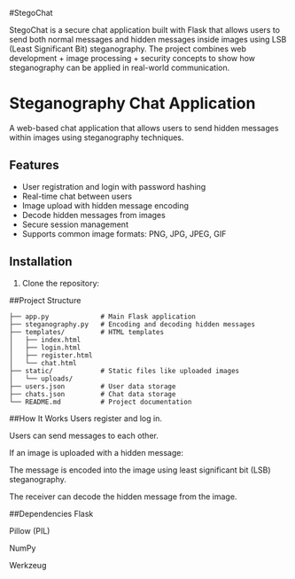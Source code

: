 #StegoChat 

 StegoChat is a secure chat application built with Flask that allows users to send both normal messages and hidden messages inside images using LSB (Least Significant Bit) steganography.
The project combines web development + image processing + security concepts to show how steganography can be applied in real-world communication.

# Steganography Chat Application

A web-based chat application that allows users to send hidden messages within images using steganography techniques.

## Features

- User registration and login with password hashing
- Real-time chat between users
- Image upload with hidden message encoding
- Decode hidden messages from images
- Secure session management
- Supports common image formats: PNG, JPG, JPEG, GIF

## Installation

1. Clone the repository:


  ##Project Structure

    
    ├── app.py             # Main Flask application
    ├── steganography.py   # Encoding and decoding hidden messages
    ├── templates/         # HTML templates
    │   ├── index.html
    │   ├── login.html
    │   ├── register.html
    │   └── chat.html
    ├── static/            # Static files like uploaded images
    │   └── uploads/
    ├── users.json         # User data storage
    ├── chats.json         # Chat data storage
    └── README.md          # Project documentation

##How It Works
Users register and log in.

Users can send messages to each other.

If an image is uploaded with a hidden message:

The message is encoded into the image using least significant bit (LSB) steganography.

The receiver can decode the hidden message from the image.

##Dependencies
Flask

Pillow (PIL)

NumPy

Werkzeug
